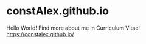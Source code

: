 # constAlex.github.io
Hello World! Find more about me in Curriculum Vitae!
https://constalex.github.io/

